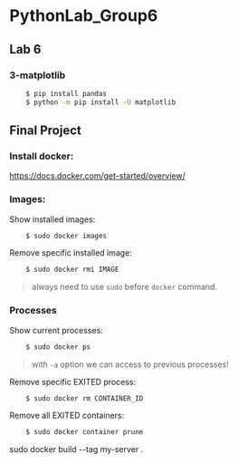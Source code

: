 # PythonLab_Group6

## Lab 6

### 3-matplotlib

```bash
    $ pip install pandas
    $ python -m pip install -U matplotlib
```

## Final Project

### Install docker:

https://docs.docker.com/get-started/overview/

### Images:

Show installed images:

```bash
    $ sudo docker images
```

Remove specific installed image:

```bash
    $ sudo docker rmi IMAGE
```

> always need to use `sudo` before `docker` command.

### Processes

Show current processes:

```bash
    $ sudo docker ps
```

> with `-a` option we can access to previous processes!

Remove specific EXITED process:

```bash
    $ sudo docker rm CONTAINER_ID
```

Remove all EXITED containers:

```bash
    $ sudo docker container prune
```

sudo docker build --tag my-server .
